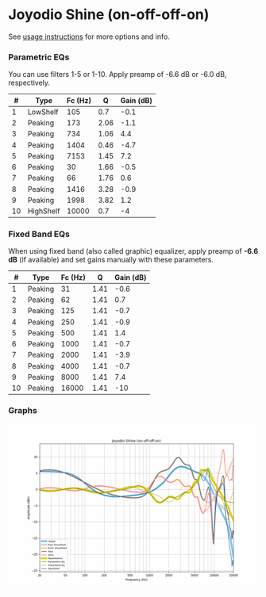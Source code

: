 # Joyodio Shine (on-off-off-on)
See [usage instructions](https://github.com/jaakkopasanen/AutoEq#usage) for more options and info.

### Parametric EQs
You can use filters 1-5 or 1-10. Apply preamp of -6.6 dB or -6.0 dB, respectively.

|   # | Type      |   Fc (Hz) |    Q |   Gain (dB) |
|-----|-----------|-----------|------|-------------|
|   1 | LowShelf  |       105 | 0.7  |        -0.1 |
|   2 | Peaking   |       173 | 2.06 |        -1.1 |
|   3 | Peaking   |       734 | 1.06 |         4.4 |
|   4 | Peaking   |      1404 | 0.46 |        -4.7 |
|   5 | Peaking   |      7153 | 1.45 |         7.2 |
|   6 | Peaking   |        30 | 1.66 |        -0.5 |
|   7 | Peaking   |        66 | 1.76 |         0.6 |
|   8 | Peaking   |      1416 | 3.28 |        -0.9 |
|   9 | Peaking   |      1998 | 3.82 |         1.2 |
|  10 | HighShelf |     10000 | 0.7  |        -4   |

### Fixed Band EQs
When using fixed band (also called graphic) equalizer, apply preamp of **-6.6 dB** (if available) and set gains manually with these parameters.

|   # | Type    |   Fc (Hz) |    Q |   Gain (dB) |
|-----|---------|-----------|------|-------------|
|   1 | Peaking |        31 | 1.41 |        -0.6 |
|   2 | Peaking |        62 | 1.41 |         0.7 |
|   3 | Peaking |       125 | 1.41 |        -0.7 |
|   4 | Peaking |       250 | 1.41 |        -0.9 |
|   5 | Peaking |       500 | 1.41 |         1.4 |
|   6 | Peaking |      1000 | 1.41 |        -0.7 |
|   7 | Peaking |      2000 | 1.41 |        -3.9 |
|   8 | Peaking |      4000 | 1.41 |        -0.7 |
|   9 | Peaking |      8000 | 1.41 |         7.4 |
|  10 | Peaking |     16000 | 1.41 |       -10   |

### Graphs
![](./Joyodio%20Shine%20(on-off-off-on).png)
